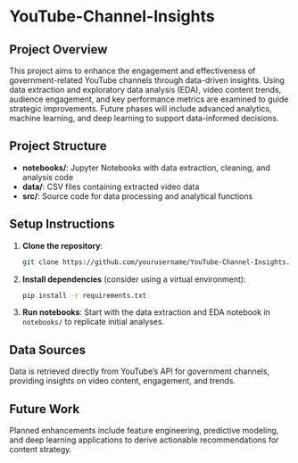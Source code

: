 # YouTube-Channel-Insights

## Project Overview
This project aims to enhance the engagement and effectiveness of government-related YouTube channels through data-driven insights. Using data extraction and exploratory data analysis (EDA), video content trends, audience engagement, and key performance metrics are examined to guide strategic improvements. Future phases will include advanced analytics, machine learning, and deep learning to support data-informed decisions.

## Project Structure
- **notebooks/**: Jupyter Notebooks with data extraction, cleaning, and analysis code
- **data/**: CSV files containing extracted video data
- **src/**: Source code for data processing and analytical functions

## Setup Instructions
1. **Clone the repository**:
   ```bash
   git clone https://github.com/yourusername/YouTube-Channel-Insights.git
   ```
2. **Install dependencies** (consider using a virtual environment):
   ```bash
   pip install -r requirements.txt
   ```
3. **Run notebooks**: Start with the data extraction and EDA notebook in `notebooks/` to replicate initial analyses.

## Data Sources
Data is retrieved directly from YouTube’s API for government channels, providing insights on video content, engagement, and trends.

## Future Work
Planned enhancements include feature engineering, predictive modeling, and deep learning applications to derive actionable recommendations for content strategy.

